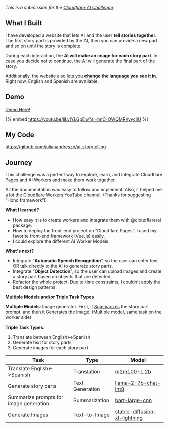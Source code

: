 *This is a submission for the [Cloudflare AI Challenge](https://dev.to/devteam/join-us-for-the-cloudflare-ai-challenge-3000-in-prizes-5f99).*

## What I Built

<!-- Tell us what your app does! -->

I have developed a website that lets AI and the user **tell stories together**. The first story part is provided by the AI, then you can provide a new part and so on until the story is complete.

During each interaction, the **AI will make an image for each story part**. In case you decide not to continue, the AI will generate the final part of the story.

Additionally, the website also lets you **change the language you see it in**. Right now, English and Spanish are available.



## Demo
[Demo Here!](https://ai-storytelling.pages.dev/)
<!-- Share a link to your deployed solution on Workers or Pages, and add a screenshot or video embed of your app here. -->

{% embed https://youtu.be/jiLvIYLGpEw?si=hnC-OWQMRKyycIiU %}

## My Code
https://github.com/julianandreszb/ai-storytelling


## Journey

<!-- Tell us about your process, the task types and models you used, what you learned, anything you are particularly proud of, what you hope to do next, etc. -->

This challenge was a perfect way to explore, learn, and integrate Cloudflare Pages and AI Workers and make them work together. 

All the documentation was easy to follow and implement. Also, it helped me a lot the [Cloudflare Workers](https://www.youtube.com/@CloudflareWorkers) YouTube channel. (Thanks for suggesting “Hono framework”!)

**What I learned?**
- How easy it is to create workers and integrate them with @cloudflare/ai package. 
- How to deploy the front-end project on “Cloudflare Pages”. I used my favorite front-end framework (Vue.js) easily.
- I could explore the different AI Worker Models

**What's next?**
- Integrate “**Automatic Speech Recognition**”, so the user can enter text OR talk directly to the AI to generate story parts.
- Integrate “**Object Detection**”, so the user can upload images and create a story part based on objects that are detected. 
- Refactor the whole project. Due to time constraints, I couldn't apply the best design patterns.


**Multiple Models and/or Triple Task Types**

**Multiple Models**: Image generator. First, it [Summarizes](https://developers.cloudflare.com/workers-ai/models/bart-large-cnn/) the story part prompt, and then it [Generates](https://developers.cloudflare.com/workers-ai/models/stable-diffusion-xl-lightning/) the image. (Multiple model, same task on the worker side)

**Triple Task Types**: 
1. Translate between English<->Spanish
1. Generate text for story parts
1. Generate images for each story part

| Task    | Type | Model |
| -------- | ------- |------- |
| Translate English<->Spanish | Translation| [m2m100-1.2b](https://developers.cloudflare.com/workers-ai/models/m2m100-1.2b/) |
| Generate story parts| Text Generation    | [llama-2-7b-chat-int8](https://developers.cloudflare.com/workers-ai/models/llama-2-7b-chat-int8/)
| Summarize prompts for image generation| Summarization | [bart-large-cnn](https://developers.cloudflare.com/workers-ai/models/bart-large-cnn/)|
| Generate Images | Text-to-Image | [stable-diffusion-xl-lightning](https://developers.cloudflare.com/workers-ai/models/stable-diffusion-xl-lightning/)|



<!-- Let us know if your project utilized multiple models per task and/or if your project used three or more task types. If so, you may qualify for our additional prize categories! If not, please remove this section. -->

<!-- Team Submissions: Please pick one member to publish the submission and credit teammates by listing their DEV usernames directly in the body of the post. -->

<!-- Don't forget to add a cover image or an additional tag to this post (if you want). -->

<!-- Thanks for participating! -->
